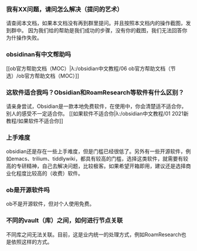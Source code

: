### 我有XX问题，请问怎么解决（提问的艺术）
请查阅本文档，如果本文档没有再到群里提问。并且按照本文档内的操作截图，发到群中。
因为我们给的帮助是我们成功的步骤，没有你的截图，我们无法回答你为什操作失败。

### obsidinan有中文帮助吗
[[ob官方帮助文档（MOC）|λ:/obsidian中文教程/06 ob官方帮助文档（节选）/ob官方帮助文档（MOC）]]

### 这软件适合我吗？Obsidian和RoamResearch等软件有什么区别？
请亲身尝试，Obsidian是一款本地免费软件，在使用中，你会清楚适不适合你，别人的感受不一定适合你。
[[如果软件不适合你|λ:/obsidian中文教程/01 2021新教程/如果软件不适合你]]

### 上手难度
obsidian还是存在一些上手难度，但是门槛已经很低了。另外有一些开源软件，例如emacs、trilium、tiddlywiki，都具有较高的门槛，选择这类软件，就需要有较高的专研精神，自己去解决问题，比较极客。如果希望开箱即用，建议还是选择商业化程度比较高的（收费）软件。

### ob是开源软件吗
ob不是开源软件，但对个人使用免费。

### 不同的vault（库）之间，如何进行节点关联
不同库之间无法关联。目前，这是业内统一的处理方式，例如RoamResearch也是依照这样的方式。



 